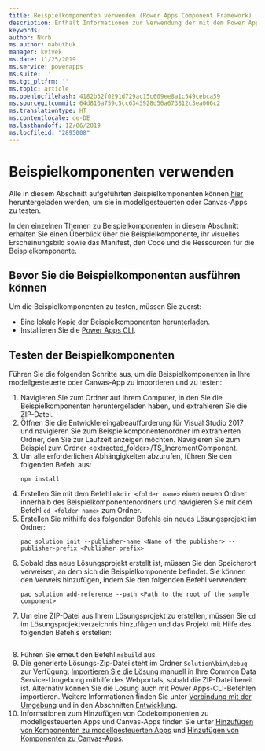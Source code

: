 ```yaml
---
title: Beispielkomponenten verwenden (Power Apps Component Framework) | Microsoft Docs
description: Enthält Informationen zur Verwendung der mit dem Power Apps Component Framework erstellten Beispielkomponenten in Ihren modellgesteuerten und Canvas-Apps
keywords: ''
author: Nkrb
ms.author: nabuthuk
manager: kvivek
ms.date: 11/25/2019
ms.service: powerapps
ms.suite: ''
ms.tgt_pltfrm: ''
ms.topic: article
ms.openlocfilehash: 4182b32f0291d729ac15c609ee8a1c549cebca59
ms.sourcegitcommit: 64d816a759c5cc6343928d56a673812c3ea066c2
ms.translationtype: HT
ms.contentlocale: de-DE
ms.lasthandoff: 12/06/2019
ms.locfileid: "2895008"
---
```

# <a name="how-to-use-the-sample-components"></a>Beispielkomponenten verwenden

Alle in diesem Abschnitt aufgeführten Beispielkomponenten können [hier](https://go.microsoft.com/fwlink/?linkid=2088525) heruntergeladen werden, um sie in modellgesteuerten oder Canvas-Apps zu testen.

In den einzelnen Themen zu Beispielkomponenten in diesem Abschnitt erhalten Sie einen Überblick über die Beispielkomponente, ihr visuelles Erscheinungsbild sowie das Manifest, den Code und die Ressourcen für die Beispielkomponente.

## <a name="before-you-can-try-the-sample-components"></a>Bevor Sie die Beispielkomponenten ausführen können
Um die Beispielkomponenten zu testen, müssen Sie zuerst:
- Eine lokale Kopie der Beispielkomponenten [herunterladen](https://go.microsoft.com/fwlink/?linkid=2088525).
- Installieren Sie die [Power Apps CLI](https://aka.ms/PowerAppsCLI).

## <a name="try-the-sample-components"></a>Testen der Beispielkomponenten
Führen Sie die folgenden Schritte aus, um die Beispielkomponenten in Ihre modellgesteuerte oder Canvas-App zu importieren und zu testen:

1. Navigieren Sie zum Ordner auf Ihrem Computer, in den Sie die Beispielkomponenten heruntergeladen haben, und extrahieren Sie die ZIP-Datei.  
1. Öffnen Sie die Entwicklereingabeaufforderung für Visual Studio 2017 und navigieren Sie zum Beispielkomponentenordner im extrahierten Ordner, den Sie zur Laufzeit anzeigen möchten. Navigieren Sie zum Beispiel zum Ordner \<extracted_folder>/TS_IncrementComponent.
1. Um alle erforderlichen Abhängigkeiten abzurufen, führen Sie den folgenden Befehl aus:
    ```
    npm install
    ```
1. Erstellen Sie mit dem Befehl `mkdir <folder name>` einen neuen Ordner innerhalb des Beispielkomponentenordners und navigieren Sie mit dem Befehl `cd <folder name>` zum Ordner. 
1. Erstellen Sie mithilfe des folgenden Befehls ein neues Lösungsprojekt im Ordner:
    ```
    pac solution init --publisher-name <Name of the publisher> --publisher-prefix <Publisher prefix>
    ```
1. Sobald das neue Lösungsprojekt erstellt ist, müssen Sie den Speicherort verweisen, an dem sich die Beispielkomponente befindet. Sie können den Verweis hinzufügen, indem Sie den folgenden Befehl verwenden:
    ```
    pac solution add-reference --path <Path to the root of the sample component>
    ```
1. Um eine ZIP-Datei aus Ihrem Lösungsprojekt zu erstellen, müssen Sie `cd` im Lösungsprojektverzeichnis hinzufügen und das Projekt mit Hilfe des folgenden Befehls erstellen:
    ```msbuild /t:restore
    ```
1. Führen Sie erneut den Befehl `msbuild` aus.
1. Die generierte Lösungs-Zip-Datei steht im Ordner `Solution\bin\debug` zur Verfügung. [Importieren Sie die Lösung](/powerapps/maker/common-data-service/import-update-export-solutions) manuell in Ihre Common Data Service-Umgebung mithilfe des Webportals, sobald die ZIP-Datei bereit ist. Alternativ können Sie die Lösung auch mit Power Apps-CLI-Befehlen importieren. Weitere Informationen finden Sie unter [Verbindung mit der Umgebung](https://docs.microsoft.com/powerapps/developer/component-framework/import-custom-controls#connecting-to-your-environment) und in den Abschnitten [Entwicklung](https://docs.microsoft.com/powerapps/developer/component-framework/import-custom-controls#deploying-code-components).
1. Informationen zum Hinzufügen von Codekomponenten zu modellgesteuerten Apps und Canvas-Apps finden Sie unter [Hinzufügen von Komponenten zu modellgesteuerten Apps](https://docs.microsoft.com/powerapps/developer/component-framework/add-custom-controls-to-a-field-or-entity) und [Hinzufügen von Komponenten zu Canvas-Apps](https://docs.microsoft.com/powerapps/developer/component-framework/component-framework-for-canvas-apps#add-components-to-a-canvas-app).
